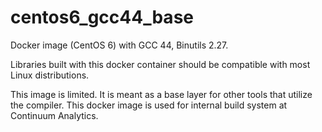# centos6_gcc44_base

Docker image (CentOS 6) with GCC 44, Binutils 2.27.

Libraries built with this docker container should be compatible with most Linux
distributions.

This image is limited. It is meant as a base layer for other tools
that utilize the compiler. This docker image is used for internal build system at Continuum Analytics. 
